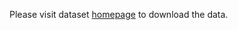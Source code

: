 Please visit dataset [homepage](https://www.kaggle.com/datasets/shengyou222/plantgrowthsegmentationdataset) to download the data. 
